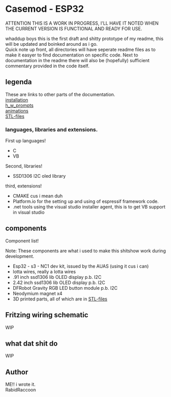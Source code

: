 # Casemod - ESP32

ATTENTION THIS IS A WORK IN PROGRESS, I'LL HAVE IT NOTED WHEN THE CURRENT VERSION IS FUNCTIONAL AND READY FOR USE.

whaddup boys this is the first draft and shitty prototype of my readme, this will be updated and boinked around as i go. 
<br>
Quick note up front, all directories will have seperate readme files as to make it easyer to find documentation on specific code. Next to documentation in the readme there will also be (hopefully) sufficient commentary provided in the code itself.


## legenda
These are links to other parts of the documentation. <br>
[installation](INSTALLATION.md) <br>
[h_w_prompts](/h_w_prompts/README.md) <br>
[animations](/h_w_prompts/)<br>
[STL-files](/stl_files/)

### languages, libraries and extensions.
First up languages!
- C
- VB

Second, libraries!
- SSD1306 I2C oled library

third, extensions!
- CMAKE cus i mean duh
-  Platform.io for the setting up and using of espressif framework code.
- .net tools using the visual studio installer agent, this is to get VB support in visual studio


## components
Component list!

Note: These components are what i used to make this shitshow work during development.

- Esp32 - s3 - NC1 dev kit, issued by the AUAS (using it cus i can)
- lotta wires, really a lotta wires
- .91 inch ssd1306 lib OLED display p.b. I2C
- 2.42 inch ssd1306 lib OLED display p.b. I2C
- DFRobot Gravity RGB LED button module p.b. I2C
- Neodymium magnet x4
- 3D printed parts, all of which are in [STL-files](/stl_files/)

## Fritzing wiring schematic
WIP

## what dat shit do
WIP


## Author
ME!! i wrote it. <br>
RabidRaccoon